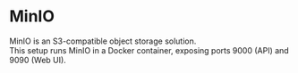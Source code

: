 # MinIO
MinIO is an S3-compatible object storage solution.  
This setup runs MinIO in a Docker container, exposing ports 9000 (API) and 9090 (Web UI).
